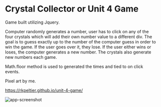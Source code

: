 # Crystal Collector or Unit 4 Game

Game built utilizing Jquery. 

Computer randomly generates a number, user has to click on any of the four crystals which will add their own number value to a different div. The goal is to guess exactly up to the number of the computer guess in order to win the game. If the user goes over it, they lose. If the user either wins or loses, the computer generates a new number. The crystals also generate new numbers each game.

Math.floor method is used to generated the times and tied to on click events.

Pixel art by me.

https://rkpeltier.github.io/unit-4-game/

![app-screenshot](https://user-images.githubusercontent.com/45191442/55036319-7d48d980-4fd7-11e9-9a27-35837ca53d9c.PNG)
